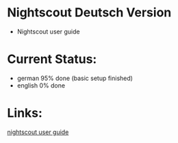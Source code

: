 # Nightscout Deutsch Version
* Nightscout user guide


# Current Status:
* german  95% done (basic setup finished)
* english 0% done

# Links:
[nightscout user guide](https://nightscout.gitbooks.io/user_guide/content/)

